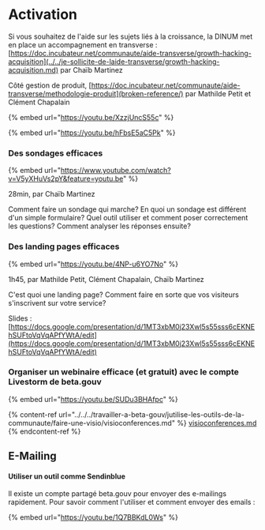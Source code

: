 # Activation

Si vous souhaitez de l'aide sur les sujets liés à la croissance, la DINUM met en place un accompagnement en transverse : [https://doc.incubateur.net/communaute/aide-transverse/growth-hacking-acquisition](../../je-sollicite-de-laide-transverse/growth-hacking-acquisition.md) par Chaïb Martinez

Côté gestion de produit, [https://doc.incubateur.net/communaute/aide-transverse/methodologie-produit](broken-reference/) par Mathilde Petit et Clément Chapalain

{% embed url="https://youtu.be/XzzjUncS55c" %}

{% embed url="https://youtu.be/hFbsE5aC5Pk" %}

### Des sondages efficaces <a href="#des-sondages-efficaces" id="des-sondages-efficaces"></a>

{% embed url="https://www.youtube.com/watch?v=V5yXHuVs2pY&feature=youtu.be" %}

28min, par Chaïb Martinez

Comment faire un sondage qui marche? En quoi un sondage est différent d'un simple formulaire? Quel outil utiliser et comment poser correctement les questions? Comment analyser les réponses ensuite?

### Des landing pages efficaces <a href="#des-landing-pages-efficaces" id="des-landing-pages-efficaces"></a>

{% embed url="https://youtu.be/4NP-u6YO7No" %}

1h45, par Mathilde Petit, Clément Chapalain, Chaïb Martinez

C'est quoi une landing page? Comment faire en sorte que vos visiteurs s'inscrivent sur votre service?

Slides : [https://docs.google.com/presentation/d/1MT3xbM0j23Xwl5s55sss6cEKNEhSUFtoVqVqAPfYWtA/edit](https://docs.google.com/presentation/d/1MT3xbM0j23Xwl5s55sss6cEKNEhSUFtoVqVqAPfYWtA/edit)​

### Organiser un webinaire efficace (et gratuit) avec le compte Livestorm de beta.gouv <a href="#organiser-un-webinaire-efficace-et-gratuit-avec-le-compte-livestorm-de-beta-gouv" id="organiser-un-webinaire-efficace-et-gratuit-avec-le-compte-livestorm-de-beta-gouv"></a>

{% embed url="https://youtu.be/SUDu3BHAfpc" %}

{% content-ref url="../../../travailler-a-beta-gouv/jutilise-les-outils-de-la-communaute/faire-une-visio/visioconferences.md" %}
[visioconferences.md](../../../travailler-a-beta-gouv/jutilise-les-outils-de-la-communaute/faire-une-visio/visioconferences.md)
{% endcontent-ref %}

## E-Mailing <a href="#mailing-en-masse" id="mailing-en-masse"></a>

#### Utiliser un outil comme Sendinblue <a href="#utiliser-mailjet" id="utiliser-mailjet"></a>

Il existe un compte partagé beta.gouv pour envoyer des e-mailings rapidement. Pour savoir comment l'utiliser et comment envoyer des emails :

{% embed url="https://youtu.be/1Q7BBKdL0Ws" %}
